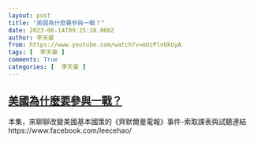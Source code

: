 ```yaml
---
layout: post
title: "美國為什麼要參與一戰？"
date: 2023-06-14T09:25:28.000Z
author: 李天豪
from: https://www.youtube.com/watch?v=mUzPlvUkUyA
tags: [  李天豪 ]
comments: True
categories: [  李天豪 ]
---
```

<!--1686734728000-->
[美國為什麼要參與一戰？](https://www.youtube.com/watch?v=mUzPlvUkUyA)
------

<div>
本集，來聊聊改變美國基本國策的《齊默爾曼電報》事件-索取課表與試聽連結https://www.facebook.com/leecehao/
</div>
